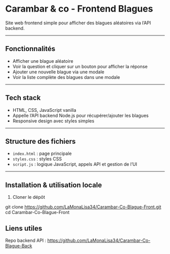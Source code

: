 # Carambar & co - Frontend Blagues

Site web frontend simple pour afficher des blagues aléatoires via l’API backend.

---

## Fonctionnalités

- Afficher une blague aléatoire  
- Voir la question et cliquer sur un bouton pour afficher la réponse  
- Ajouter une nouvelle blague via une modale  
- Voir la liste complète des blagues dans une modale  

---

## Tech stack

- HTML, CSS, JavaScript vanilla  
- Appelle l’API backend Node.js pour récupérer/ajouter les blagues  
- Responsive design avec styles simples  

---

## Structure des fichiers

- `index.html` : page principale  
- `styles.css` : styles CSS  
- `script.js` : logique JavaScript, appels API et gestion de l’UI  

---

## Installation & utilisation locale

1. Cloner le dépôt  

git clone https://github.com/LaMonaLisa34/Carambar-Co-Blague-Front.git
cd Carambar-Co-Blague-Front  

## Liens utiles

Repo backend API : https://github.com/LaMonaLisa34/Carambar-Co-Blague-Back

